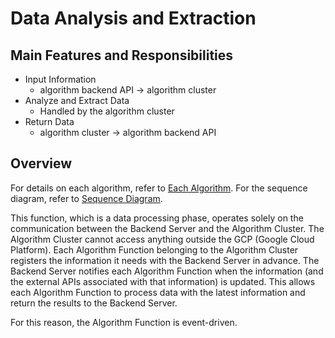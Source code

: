# Data Analysis and Extraction

## Main Features and Responsibilities

- Input Information
  - algorithm backend API -> algorithm cluster
- Analyze and Extract Data
  - Handled by the algorithm cluster
- Return Data
  - algorithm cluster -> algorithm backend API

## Overview

For details on each algorithm, refer to [Each Algorithm](./algorithm/README.md).
For the sequence diagram, refer to [Sequence Diagram](./system/sequence/algorithm.md).

This function, which is a data processing phase, operates solely on the communication between the Backend Server and the Algorithm Cluster.
The Algorithm Cluster cannot access anything outside the GCP (Google Cloud Platform). Each Algorithm Function belonging to the Algorithm Cluster registers the information it needs with the Backend Server in advance. The Backend Server notifies each Algorithm Function when the information (and the external APIs associated with that information) is updated. This allows each Algorithm Function to process data with the latest information and return the results to the Backend Server.

For this reason, the Algorithm Function is event-driven.
